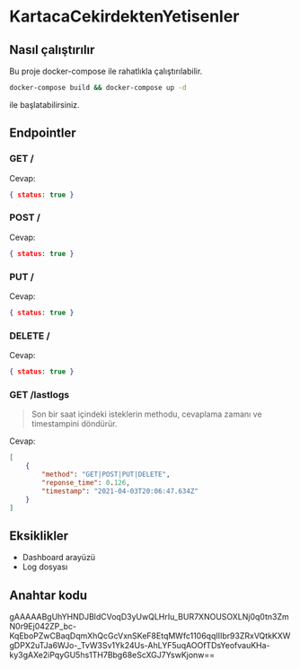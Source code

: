 # KartacaCekirdektenYetisenler

## Nasıl çalıştırılır
Bu proje docker-compose ile rahatlıkla çalıştırılabilir.
```sh
docker-compose build && docker-compose up -d
```
ile başlatabilirsiniz.

## Endpointler


### GET /
Cevap:
```json
{ status: true }
```

### POST /
Cevap:
```json
{ status: true } 
``` 

### PUT /
Cevap:
```json
{ status: true }
```

### DELETE /
Cevap:
```json
{ status: true }
```

### GET /lastlogs
> Son bir saat içindeki isteklerin methodu, cevaplama zamanı ve timestampini döndürür.

Cevap:
```json
[
    {
        "method": "GET|POST|PUT|DELETE",
        "reponse_time": 0.126,
        "timestamp": "2021-04-03T20:06:47.634Z"
    }
]
```


## Eksiklikler
- Dashboard arayüzü
- Log dosyası

## Anahtar kodu
gAAAAABgUhYHNDJBldCVoqD3yUwQLHrIu_BUR7XNOUSOXLNj0q0tn3ZmN0r9Ej042ZP_bc-KqEboPZwCBaqDqmXhQcGcVxnSKeF8EtqMWfc1106qqIIIbr93ZRxVQtkKXWgDPX2uTJa6WJo-_TvW3Sv1Yk24Us-AhLYF5uqAOOfTDsYeofvauKHa-ky3gAXe2iPqyGU5hs1TH7Bbg68eScXGJ7YswKjonw==